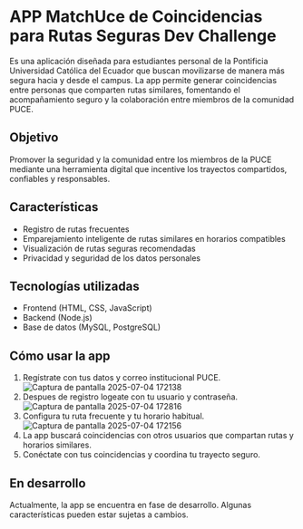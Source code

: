 # APP MatchUce de Coincidencias para Rutas Seguras Dev Challenge

 Es una aplicación diseñada para estudiantes personal de la Pontificia Universidad Católica del Ecuador que buscan movilizarse de manera más segura hacia y desde el campus. La app permite generar coincidencias entre personas que comparten rutas similares, fomentando el acompañamiento seguro y la colaboración entre miembros de la comunidad PUCE.

## Objetivo

Promover la seguridad y la comunidad entre los miembros de la PUCE mediante una herramienta digital que incentive los trayectos compartidos, confiables y responsables.

##  Características

-  Registro de rutas frecuentes 
-  Emparejamiento inteligente de rutas similares en horarios compatibles
-  Visualización de rutas seguras recomendadas
-  Privacidad y seguridad de los datos personales

## Tecnologías utilizadas

- Frontend (HTML, CSS, JavaScript)
- Backend (Node.js)
- Base de datos (MySQL, PostgreSQL)


## Cómo usar la app

1. Regístrate con tus datos y correo institucional PUCE.
   ![Captura de pantalla 2025-07-04 172138](https://github.com/user-attachments/assets/8597242e-a9fa-4895-b0ce-f9e61fd09fe2)
2. Despues de registro logeate con tu usuario y contraseña.
   ![Captura de pantalla 2025-07-04 172816](https://github.com/user-attachments/assets/6480204a-07f9-40fc-83a4-e77b87523825)
3. Configura tu ruta frecuente y tu horario habitual.
   ![Captura de pantalla 2025-07-04 172156](https://github.com/user-attachments/assets/500c7d56-0985-4134-bb4e-e0eaf52c06b3)
4. La app buscará coincidencias con otros usuarios que compartan rutas y horarios similares.
5. Conéctate con tus coincidencias y coordina tu trayecto seguro.

## En desarrollo

Actualmente, la app se encuentra en fase de desarrollo. Algunas características pueden estar sujetas a cambios.
